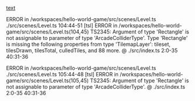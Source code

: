 [text](https://help-v3.phasereditor2d.com/)


ERROR in /workspaces/hello-world-game/src/scenes/Level.ts
./src/scenes/Level.ts 104:44-51
[tsl] ERROR in /workspaces/hello-world-game/src/scenes/Level.ts(104,45)
      TS2345: Argument of type 'Rectangle' is not assignable to parameter of type 'ArcadeColliderType'.
  Type 'Rectangle' is missing the following properties from type 'TilemapLayer': tileset, tilesDrawn, tilesTotal, culledTiles, and 88 more.
 @ ./src/index.ts 2:0-35 40:31-36

ERROR in /workspaces/hello-world-game/src/scenes/Level.ts
./src/scenes/Level.ts 105:44-48
[tsl] ERROR in /workspaces/hello-world-game/src/scenes/Level.ts(105,45)
      TS2345: Argument of type 'Rectangle' is not assignable to parameter of type 'ArcadeColliderType'.
 @ ./src/index.ts 2:0-35 40:31-36